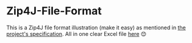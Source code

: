 # Zip4J-File-Format
This is a Zip4J file format illustration (make it easy) as mentioned in [the project's specification](https://pkware.cachefly.net/webdocs/casestudies/APPNOTE.TXT). All in one clear Excel file [here](./Zip4j-structure.xlsx) 😊
